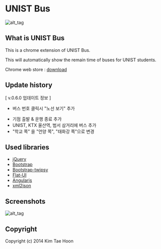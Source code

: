  UNIST Bus
=============

![alt_tag](http://4.bp.blogspot.com/-CctQPtP-0Fw/U5hUxi-sxeI/AAAAAAAAEBs/xqX1E7_rLho/s1600/facebook.png)


## What is UNIST Bus ##

This is a chrome extension of UNIST Bus.

This will automatically show the remain time of buses for UNIST students.

Chrome web store : [download](https://chrome.google.com/webstore/detail/unist-bus-when/bjlijmbdlcjimbaehpppflcgmdgjlgme)


## Update history ##

[ v.0.6.0 업데이트 정보 ]

* 버스 번호 클릭시 "노선 보기" 추가
- 기점 출발 & 운행 종료 추가
- UNIST, KTX 울산역, 범서 삼거리에 버스 추가
- "학교 쪽" 을 "언양 쪽", "태화강 쪽"으로 변경


## Used libraries ##

- [jQuery](http://jquery.com/)
- [Bootstrap](http://getbootstrap.com/)
- [Bootstrap-twipsy](http://okonski.org/twipsy-bootstrap/docs/javascript.html#twipsy)
- [Flat-UI](designmodo.github.io/Flat-UI/)
- [Angularjs](https://angularjs.org/)
- [xml2json](https://code.google.com/p/x2js/)


## Screenshots ##

![alt_tag](http://4.bp.blogspot.com/-1JBnT03UAgQ/U5hUx8JWknI/AAAAAAAAEBk/wiaHXv3WaSg/s1600/screenshot.png)


## Copyright ##

Copyright (c) 2014 Kim Tae Hoon
